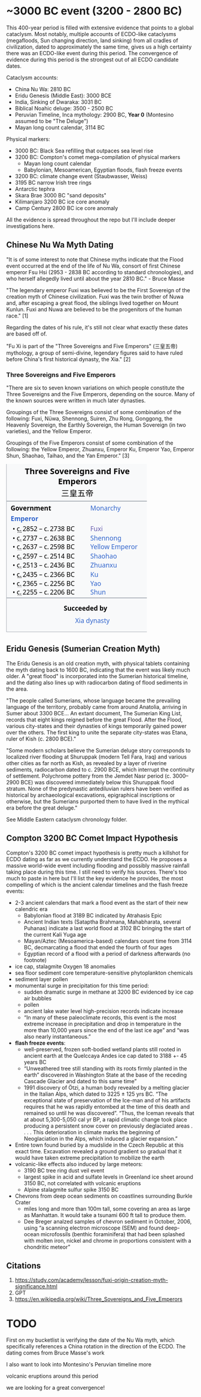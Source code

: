 # ~3000 BC event (3200 - 2800 BC)

This 400-year period is filled with extensive evidence that points to a global cataclysm. Most notably, multiple accounts of ECDO-like cataclysms (megafloods, Sun changing direction, land sinking) from all cradles of civilization, dated to approximately the same time, gives us a high certainty there was an ECDO-like event during this period. The convergence of evidence during this period is the strongest out of all ECDO candidate dates.

Cataclysm accounts:
- China Nu Wa: 2810 BC
- Eridu Genesis (Middle East): 3000 BCE
- India, Sinking of Dwaraka: 3031 BC
- Biblical Noahic deluge: 3500 - 2500 BC
- Peruvian Timeline, Inca mythology: 2900 BC, **Year 0** (Montesino assumed to be "The Deluge")
- Mayan long count calendar, 3114 BC

Physical markers:
- 3000 BC: Black Sea refilling that outpaces sea level rise
- 3200 BC: Compton's comet mega-compilation of physical markers
	- Mayan long count calendar
    - Babylonian, Mesoamerican, Egyptian floods, flash freeze events
- 3200 BC: climate change event (Staubwasser, Weiss)
- 3195 BC narrow Irish tree rings
- Antarctic tephra
- Skara Brae 3000 BC "sand deposits"
- Kilimanjaro 3200 BC ice core anomaly
- Camp Century 2800 BC ice core anomaly

All the evidence is spread throughout the repo but I'll include deeper investigations here.

## Chinese Nu Wa Myth Dating

"It is of some interest to note that Chinese myths indicate that the Flood event occurred at the end of the life of Nu Wa, consort of first Chinese emperor Fsu Hsi (2953 - 2838 BC according to standard chronologies), and who herself allegedly lived until about the year 2810 BC." - Bruce Masse

"The legendary emperor Fuxi was believed to be the First Sovereign of the creation myth of Chinese civilization. Fuxi was the twin brother of Nuwa and, after escaping a great flood, the siblings lived together on Mount Kunlun. Fuxi and Nuwa are believed to be the progenitors of the human race." [1]

Regarding the dates of his rule, it's still not clear what exactly these dates are based off of.

"Fu Xi is part of the "Three Sovereigns and Five Emperors" (三皇五帝) mythology, a group of semi-divine, legendary figures said to have ruled before China's first historical dynasty, the Xia." [2]

### Three Sovereigns and Five Emperors

"There are six to seven known variations on which people constitute the Three Sovereigns and the Five Emperors, depending on the source. Many of the known sources were written in much later dynasties.

Groupings of the Three Sovereigns consist of some combination of the following: Fuxi, Nüwa, Shennong, Suiren, Zhu Rong, Gonggong, the Heavenly Sovereign, the Earthly Sovereign, the Human Sovereign (in two varieties), and the Yellow Emperor.

Groupings of the Five Emperors consist of some combination of the following: the Yellow Emperor, Zhuanxu, Emperor Ku, Emperor Yao, Emperor Shun, Shaohao, Taihao, and the Yan Emperor." [3]

![](img/three-sovereigns.png)

## Eridu Genesis (Sumerian Creation Myth)

The Eridu Genesis is an old creation myth, with physical tablets containing the myth dating back to 1600 BC, indicating that the event was likely much older. A "great flood" is incorporated into the Sumerian historical timeline, and the dating also lines up with radiocarbon dating of flood sediments in the area.

"The people called Sumerians, whose language became the prevailing language of the territory, probably came from around Anatolia, arriving in Sumer about 3300 BCE... An extant document, The Sumerian King List, records that eight kings reigned before the great Flood. After the Flood, various city-states and their dynasties of kings temporarily gained power over the others. The first king to unite the separate city-states was Etana, ruler of Kish (c. 2800 BCE)."

"Some modern scholars believe the Sumerian deluge story corresponds to localized river flooding at Shuruppak (modern Tell Fara, Iraq) and various other cities as far north as Kish, as revealed by a layer of riverine sediments, radiocarbon dated to c. 2900 BCE, which interrupt the continuity of settlement. Polychrome pottery from the Jemdet Nasr period (c. 3000–2900 BCE) was discovered immediately below this Shuruppak flood stratum. None of the predynastic antediluvian rulers have been verified as historical by archaeological excavations, epigraphical inscriptions or otherwise, but the Sumerians purported them to have lived in the mythical era before the great deluge."

See Middle Eastern cataclysm chronology folder.

## Compton 3200 BC Comet Impact Hypothesis

Compton's 3200 BC comet impact hypothesis is pretty much a killshot for ECDO dating as far as we currently understand the ECDO. He proposes a massive world-wide event including flooding and possibly massive rainfall taking place during this time. I still need to verify his sources. There's too much to paste in here but I'll list the key evidence he provides, the most compelling of which is the ancient calendar timelines and the flash freeze events:

- 2-3 ancient calendars that mark a flood event as the start of their new calendric era
	- Babylonian flood at 3189 BC indicated by Atrahasis Epic
	- Ancient Indian texts (Sataptha Brahmana, Mahabharata, several Puhanas) indicate a last world flood at 3102 BC bringing the start of the current Kali Yuga age
	- Mayan/Aztec (Mesoamerica-based) calendars count time from 3114 BC, decmarcating a flood that ended the fourth of four ages
	- Egyptian record of a flood with a period of darkness afterwards (no footnote)
- ice cap, stalagmite Oxygen 18 anomalies
- sea floor sediment core temperature-sensitive phytoplankton chemicals
- sediment layer pollen
- monumental surge in precipitation for this time period:
	- sudden dramatic surge in methane at 3200 BC evidenced by ice cap air bubbles
	- pollen
	- ancient lake water level high-precision records indicate increase
	- “In many of these paleoclimate records, this event is the most extreme increase in precipitation and drop in temperature in the more than 10,000 years since the end of the last ice age” and “was also nearly instantaneous.”
- **flash freeze events**:
	- well-preserved, frozen soft-bodied wetland plants still rooted in ancient earth at the Quelccaya Andes ice cap dated to 3188 +- 45 years BC
	- “Unweathered tree still standing with its roots firmly planted in the earth” discovered in Washington State at the base of the receding Cascade Glacier and dated to this same time”
	- 1991 discovery of Ötzi, a human body revealed by a melting glacier in the Italian Alps, which dated to 3225 ± 125 yrs BC.  “The exceptional state of preservation of the Ice-man and of his artifacts requires that he was rapidly entombed at the time of this death and remained so until he was discovered”.  “Thus, the Iceman reveals that at about 5,300-5,050 cal yr BP, a rapid climatic change took place producing a persistent snow cover on previously deglaciated areas . . . . This deterioration in climate marks the beginning of Neoglaciation in the Alps, which induced a glacier expansion.”
- Entire town found buried by a mudslide in the Czech Republic at this exact time.  Excavation revealed a ground gradient so gradual that it would have taken extreme precipitation to mobilize the earth
- volcanic-like effects also induced by large meteors:
	- 3190 BC tree ring dust veil event
	- largest spike in acid and sulfate levels in Greenland ice sheet around 3150 BC, not correlated with volcanic eruptions
	- Alpine stalagmite sulfur spike 3150 BC
- Chevrons from deep ocean sediments on coastlines surrounding Burkle Crater
	- miles long and more than 100m tall, some covering an area as large as Manhattan. It would take a tsunami 600 ft tall to produce them.
	- Dee Breger analzed samples of chevron sediment in October, 2006, using “a scanning electron microscope (SEM) and found deep-ocean microfossils (benthic foraminifera) that had been splashed with molten iron, nickel and chrome in proportions consistent with a chondritic meteor”

## Citations

1. https://study.com/academy/lesson/fuxi-origin-creation-myth-significance.html
2. GPT
3. https://en.wikipedia.org/wiki/Three_Sovereigns_and_Five_Emperors

# TODO

First on my bucketlist is verifying the date of the Nu Wa myth, which specifically references a China rotation in the direction of the ECDO. The dating comes from Bruce Masse's work

I also want to look into Montesino's Peruvian timeline more

volcanic eruptions around this period

we are looking for a great convergence!
